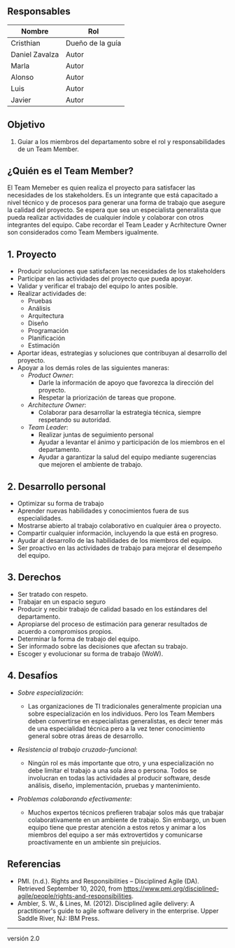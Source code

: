 ## Responsables 
| Nombre | Rol | 
| -------- | -------- | 
| Cristhian    | Dueño de la guía   | 
| Daniel Zavalza    | Autor     | 
| Marla   | Autor     |
| Alonso    | Autor    | 
| Luis    | Autor     |
| Javier    | Autor     |


## Objetivo
1. Guiar a los miembros del departamento sobre el rol y responsabilidades de un Team Member. 

## ¿Quién es el Team Member?
El Team Memeber es quien realiza el proyecto para satisfacer las necesidades de los stakeholders. Es un integrante que está capacitado a nivel técnico y de procesos para generar una forma de trabajo que asegure la calidad del proyecto. Se espera que sea un especialista generalista que pueda realizar actividades de cualquier índole y colaborar con otros integrantes del equipo. Cabe recordar el Team Leader y Acrhitecture Owner son considerados como Team Members igualmente.

## 1. Proyecto
* Producir soluciones que satisfacen las necesidades de los stakeholders
* Participar en las actividades del proyecto que pueda apoyar.
* Validar y verificar el trabajo del equipo lo antes posible.
* Realizar actividades de:
    * Pruebas
    * Análisis
    * Arquitectura
    * Diseño
    * Programación
    * Planificación
    * Estimación
* Aportar ideas, estrategias y soluciones que contribuyan al desarrollo del proyecto.
* Apoyar a los demás roles de las siguientes maneras:
    * *Product Owner*:
        * Darle la información de apoyo que favorezca la dirección del proyecto.
        * Respetar la priorización de tareas que propone.
    * *Architecture Owner*:
        * Colaborar para desarrollar la estrategia técnica, siempre respetando su autoridad.
    * *Team Leader*:
        * Realizar juntas de seguimiento personal
        * Ayudar a levantar el ánimo y participación de los miembros en el departamento. 
        * Ayudar a garantizar la salud del equipo mediante sugerencias que mejoren el ambiente de trabajo.

## 2. Desarrollo personal
* Optimizar su forma de trabajo
* Aprender nuevas habilidades y conocimientos fuera de sus especialidades.
* Mostrarse abierto al trabajo colaborativo en cualquier área o proyecto.
* Compartir cualquier información, incluyendo la que está en progreso.
* Ayudar al desarrollo de las habilidades de los miembros del equipo.
* Ser proactivo en las actividades de trabajo para mejorar el desempeño del equipo.

## 3. Derechos
* Ser tratado con respeto.
* Trabajar en un espacio seguro
* Producir y recibir trabajo de calidad basado en los estándares del departamento.
* Apropiarse del proceso de estimación para generar resultados de acuerdo a compromisos propios.
* Determinar la forma de trabajo del equipo.
* Ser informado sobre las decisiones que afectan su trabajo.
* Escoger y evolucionar su forma de trabajo (WoW).

## 4. Desafíos
* *Sobre especialización*: 
    * Las organizaciones de TI tradicionales generalmente propician una sobre especialización en los individuos. Pero los Team Members deben convertirse en especialistas generalistas, es decir tener más de una especialidad técnica pero a la vez tener conocimiento general sobre otras áreas de desarrollo.
* *Resistencia al trabajo cruzado-funcional*:
    *  Ningún rol es más importante que otro, y una especialización no debe limitar el trabajo a una sola área o persona. Todos se involucran en todas las actividades al producir software, desde análisis, diseño, implementación, pruebas y mantenimiento. 

* *Problemas colaborando efectivamente*: 
    * Muchos expertos técnicos prefieren trabajar solos más que trabajar colaborativamente en un ambiente de trabajo. Sin embargo, un buen equipo tiene que prestar atención a estos retos y animar a los miembros del equipo a ser más extrovertidos y comunicarse proactivamente en un ambiente sin prejuicios.

## Referencias
* PMI. (n.d.). Rights and Responsibilities – Disciplined Agile (DA). Retrieved September 10, 2020, from https://www.pmi.org/disciplined-agile/people/rights-and-responsibilities.
* Ambler, S. W., & Lines, M. (2012). Disciplined agile delivery: A practitioner's guide to agile software delivery in the enterprise. Upper Saddle River, NJ: IBM Press.

***
versión 2.0
